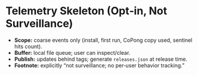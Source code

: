 <!-- status: stub; target: 150+ words -->
<!-- status: stub; target: 150+ words -->
<!-- status: stub; target: 150+ words -->
<!-- status: stub; target: 150+ words -->
<!-- status: stub; target: 150+ words -->
<!-- status: stub; target: 150+ words -->
# Telemetry Skeleton (Opt‑in, Not Surveillance)

- **Scope:** coarse events only (install, first run, CoPong copy used, sentinel hits count).
- **Buffer:** local file queue; user can inspect/clear.
- **Publish:** updates behind tags; generate `releases.json` at release time.
- **Footnote:** explicitly “not surveillance; no per‑user behavior tracking.”







